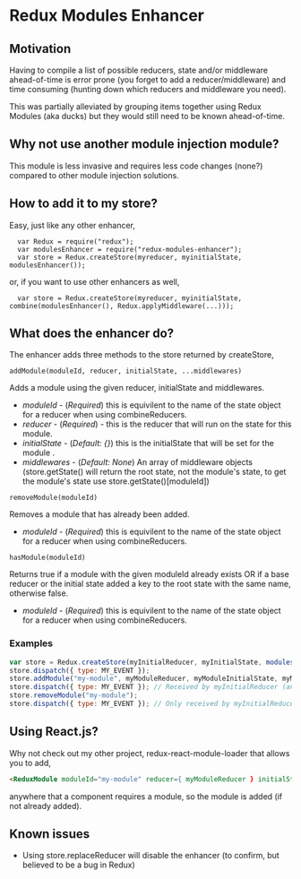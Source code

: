 # Redux Modules Enhancer

## Motivation

Having to compile a list of possible reducers, state and/or middleware ahead-of-time is
error prone (you forget to add a reducer/middleware) and time consuming (hunting
down which reducers and middleware you need).

This was partially alleviated by grouping items together using Redux Modules (aka ducks) but
they would still need to be known ahead-of-time.

## Why not use another module injection module?

This module is less invasive and requires less code changes (none?) compared to
other module injection solutions.

## How to add it to my store?

Easy, just like any other enhancer,

```
  var Redux = require("redux");
  var modulesEnhancer = require("redux-modules-enhancer");
  var store = Redux.createStore(myreducer, myinitialState, modulesEnhancer());
```

or, if you want to use other enhancers as well,

```
  var store = Redux.createStore(myreducer, myinitialState, combine(modulesEnhancer(), Redux.applyMiddleware(...)));
```

## What does the enhancer do?

The enhancer adds three methods to the store returned by createStore,

```
addModule(moduleId, reducer, initialState, ...middlewares)
```
Adds a module using
the given reducer, initialState and middlewares.

- *moduleId* - (*Required*) this is equivilent to the name of the state object for a reducer when using combineReducers.
- *reducer* - (*Required*) - this is the reducer that will run on the state for this module.
- *initialState* - (*Default: {}*) this is the initialState that will be set for the module .
- *middlewares* - (*Default: None*) An array of middleware objects (store.getState() will return the root state, not the module's state, to get the module's state use store.getState()[moduleId])

```
removeModule(moduleId)
```
Removes a module that has already been added.

- *moduleId* - (*Required*) this is equivilent to the name of the state object for a reducer when using combineReducers.

```
hasModule(moduleId)
```
Returns true if a module with the given moduleId already exists OR if a base reducer or
the initial state added a key to the root state with the same name, otherwise false.

- *moduleId* - (*Required*) this is equivilent to the name of the state object for a reducer when using combineReducers.

### Examples

```javascript
var store = Redux.createStore(myInitialReducer, myInitialState, modulesEnhancer());
store.dispatch({ type: MY_EVENT });
store.addModule("my-module", myModuleReducer, myModuleInitialState, myModuleMiddleware1, myModuleMiddleware2);
store.dispatch({ type: MY_EVENT }); // Received by myInitialReducer (and any other enhancers), as well as the module's myModuleReducer.
store.removeModule("my-module");
store.dispatch({ type: MY_EVENT }); // Only received by myInitialReducer (and any other enhancers), actions are no longer dispatched to your module reducer or middleware, and the state will have been removed.
```

## Using React.js?

Why not check out my other project, redux-react-module-loader that allows you to add,

```html
<ReduxModule moduleId="my-module" reducer={ myModuleReducer } initialState={ myModuleInitialState } middlewares={ [ myModuleMiddlware1, myModuleMiddlware2 ] } />
```

anywhere that a component requires a module, so the module is added (if not already added).

## Known issues

- Using store.replaceReducer will disable the enhancer (to confirm, but believed to be a bug in Redux)
